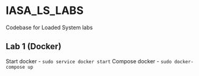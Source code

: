 # IASA_LS_LABS
Codebase for Loaded System labs

## Lab 1 (Docker)

Start docker - `sudo service docker start`
Compose docker - `sudo docker-compose up`
